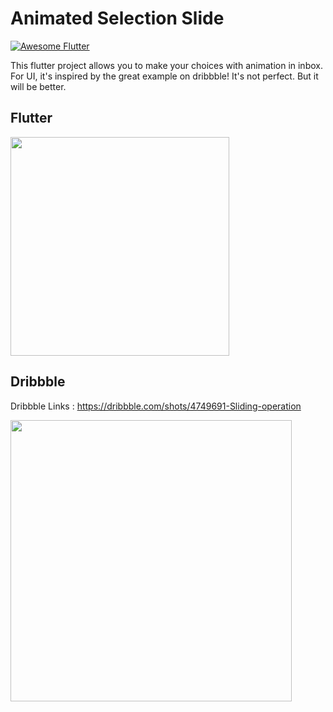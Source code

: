 # Animated Selection Slide

[![Awesome Flutter](https://img.shields.io/badge/Awesome-Flutter-blue.svg)](https://github.com/Solido/awesome-flutter)

This flutter project allows you to make your choices with animation in inbox.
For UI, it's inspired by the great example on dribbble! It's not perfect. But it will be better.

## Flutter

<img src="https://raw.githubusercontent.com/sbilketay/inbox_mail/master/assets/images/img_flutter.gif" width="350"/>

## Dribbble
Dribbble Links : https://dribbble.com/shots/4749691-Sliding-operation

<img src="https://cdn.dribbble.com/users/1969947/screenshots/4749691/800-600_1.gif" width="450"/>
